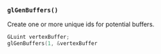 ### `glGenBuffers()`

Create one or more unique ids for potential buffers.

```c
GLuint vertexBuffer;
glGenBuffers(1, &vertexBuffer
```